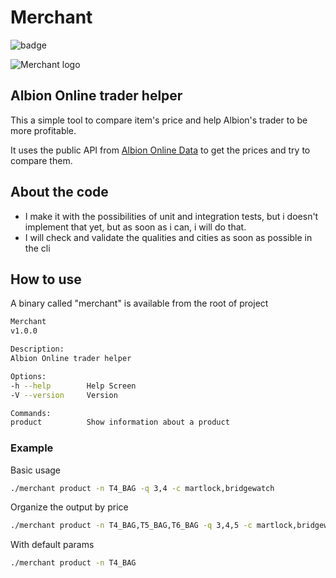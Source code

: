 # Merchant
![badge](https://github.com/henrybarreto/Merchant/actions/workflows/deno.yml/badge.svg)

![Merchant logo](https://i.imgur.com/QGsGqfh.png)

## Albion Online trader helper

This a simple tool to compare item's price and help Albion's trader to be more
profitable.

It uses the public API from
[Albion Online Data](https://www.albion-online-data.com/) to get the prices and
try to compare them.

## About the code

- I make it with the possibilities of unit and integration tests, but i doesn't implement that
  yet, but as soon as i can, i will do that.
- I will check and validate the qualities and cities as soon as possible in the cli

## How to use

A binary called "merchant" is available from the root of project

```bash
Merchant
v1.0.0

Description:
Albion Online trader helper

Options:
-h --help        Help Screen
-V --version     Version

Commands:
product          Show information about a product
```

### Example

Basic usage

```bash
./merchant product -n T4_BAG -q 3,4 -c martlock,bridgewatch
```

Organize the output by price

```bash
./merchant product -n T4_BAG,T5_BAG,T6_BAG -q 3,4,5 -c martlock,bridgewatch --order price
```

With default params

```bash
./merchant product -n T4_BAG
```
